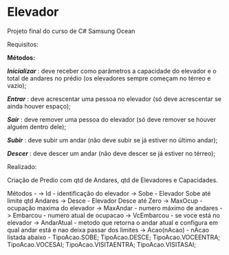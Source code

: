 # Elevador

Projeto final do curso de C# Samsung Ocean

Requisitos:

**Métodos:**

***Inicializar*** : deve receber como parâmetros a capacidade do elevador e o total de
andares no prédio (os elevadores sempre começam no térreo e vazio);

***Entrar*** : deve acrescentar uma pessoa no elevador (só deve acrescentar se ainda houver
espaço);

***Sair*** : deve remover uma pessoa do elevador (só deve remover se houver alguém
dentro dele);

***Subir*** : deve subir um andar (não deve subir se já estiver no último andar);

***Descer*** : deve descer um andar (não deve descer se já estiver no térreo);

Realizado:

Criação de Predio com qtd de Andares, qtd de Elevadores e Capacidades.

Métodos - 
-> Id - identificação do elevador
-> Sobe - Elevador Sobe até limite qtd Andares
-> Desce - Elevador Desce até Zero
-> MaxOcup - ocupação maxima do elevador
-> MaxAndar - numero máximo de andares 
-> Embarcou - numero atual de ocupacao 
-> VcEmbarcou - se voce está no elevador
-> AndarAtual - metodo que retorna o andar atual e configura em qual andar está e nao deixa passar dos limites 
-> Acao(nAcao) - nAcao listada abaixo -
TipoAcao.SOBE;
TipoAcao.DESCE;
TipoAcao.VOCEENTRA;
TipoAcao.VOCESAI;
TipoAcao.VISITAENTRA;
TipoAcao.VISITASAI;
